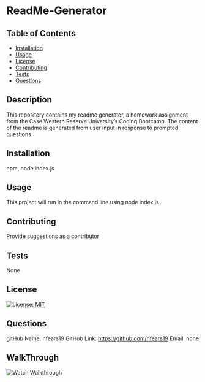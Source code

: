 # ReadMe-Generator
  ## Table of Contents
  * [Installation](#installation)
  * [Usage](#usage)
  * [License](#license)
  * [Contributing](#contributing)
  * [Tests](#tests)
  * [Questions](#questions)

  ## Description
   This repository contains my readme generator, a homework assignment from the Case Western Reserve University’s Coding Bootcamp. The content of the readme is generated from user input in response to prompted questions. 

  ## Installation
   npm, node index.js

  ## Usage
   This project will run in the command line using node index.js

  ## Contributing
   Provide suggestions as a contributor

  ## Tests
   None

  ## License
  [![License: MIT](https://img.shields.io/badge/License-MIT-yellow.svg)](https://opensource.org/licenses/MIT)

  ## Questions
  gitHub Name: nfears19
  GitHub Link: <a href="https://github.com/nfears19">https://github.com/nfears19</a>
  Email: none

## WalkThrough
![Watch Walkthrough](ReadMe.gif)
